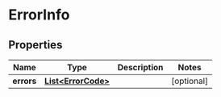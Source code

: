 
# ErrorInfo

## Properties
Name | Type | Description | Notes
------------ | ------------- | ------------- | -------------
**errors** | [**List&lt;ErrorCode&gt;**](ErrorCode.md) |  |  [optional]



